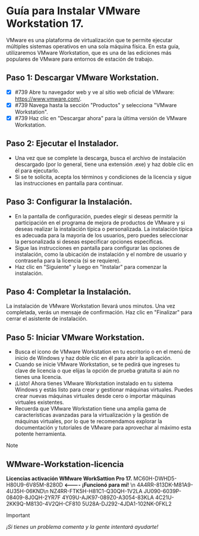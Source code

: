 

# Guía para Instalar VMware Workstation 17.

VMware es una plataforma de virtualización que te permite ejecutar múltiples sistemas operativos en una sola máquina física. En esta guía, utilizaremos VMware Workstation, 
que es una de las ediciones más populares de VMware para entornos de estación de trabajo.

## Paso 1: Descargar VMware Workstation.

- [x] #739 Abre tu navegador web y ve al sitio web oficial de VMware: https://www.vmware.com/.
- [x] #739 Navega hasta la sección "Productos" y selecciona "VMware Workstation".
- [x] #739 Haz clic en "Descargar ahora" para la última versión de VMware Workstation.

## Paso 2: Ejecutar el Instalador. 

* Una vez que se complete la descarga, busca el archivo de instalación descargado (por lo general, tiene una extensión .exe) y haz doble clic en él para ejecutarlo.
* Si se te solicita, acepta los términos y condiciones de la licencia y sigue las instrucciones en pantalla para continuar.

## Paso 3: Configurar la Instalación.

* En la pantalla de configuración, puedes elegir si deseas permitir la participación en el programa de mejora de productos de VMware y si deseas realizar la instalación típica o 
personalizada. La instalación típica es adecuada para la mayoría de los usuarios, pero puedes seleccionar la personalizada si deseas especificar opciones específicas.
* Sigue las instrucciones en pantalla para configurar las opciones de instalación, como la ubicación de instalación y el nombre de usuario y contraseña para la licencia (si se requiere).
* Haz clic en "Siguiente" y luego en "Instalar" para comenzar la instalación.

## Paso 4: Completar la Instalación.

La instalación de VMware Workstation llevará unos minutos. Una vez completada, verás un mensaje de confirmación. Haz clic en "Finalizar" para cerrar el asistente de instalación.

## Paso 5: Iniciar VMware Workstation.

* Busca el icono de VMware Workstation en tu escritorio o en el menú de inicio de Windows y haz doble clic en él para abrir la aplicación.
* Cuando se inicie VMware Workstation, se te pedirá que ingreses tu clave de licencia o que elijas la opción de prueba gratuita si aún no tienes una licencia.
* ¡Listo! Ahora tienes VMware Workstation instalado en tu sistema Windows y estás listo para crear y gestionar máquinas virtuales. Puedes crear nuevas máquinas virtuales desde cero o
  importar máquinas virtuales existentes.
* Recuerda que VMware Workstation tiene una amplia gama de características avanzadas para la virtualización y la gestión de máquinas virtuales, por lo que te recomendamos explorar la
  documentación y tutoriales de VMware para aprovechar al máximo esta potente herramienta.

> [!NOTE]
> ## WMware-Workstation-licencia
**Licencias activación WMware WorkSattion Pro 17.**
MC60H-DWHD5-H80U9-6V85M-8280D   **<---- ¡Funcionó para mí!** \n
4A4RR-813DK-M81A9-4U35H-06KND\n
NZ4RR-FTK5H-H81C1-Q30QH-1V2LA
JU090-6039P-08409-8J0QH-2YR7F
4Y09U-AJK97-089Z0-A3054-83KLA
4C21U-2KK9Q-M8130-4V2QH-CF810
5U28A-DJ292-4JDA1-102NK-0FKL2

> [!IMPORTANT]
_¡Si tienes un problema comenta y la gente intentará ayudarte!_










